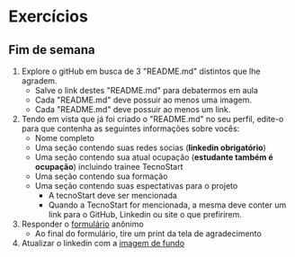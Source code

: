 # Exercícios

## Fim de semana

1. Explore o gitHub em busca de 3 "README.md" distintos que lhe agradem.
   - Salve o link destes "README.md" para debatermos em aula
   - Cada "README.md" deve possuir ao menos uma imagem.
   - Cada "README.md" deve possuir ao menos um link.
2. Tendo em vista que já foi criado o "README.md" no seu perfil, edite-o para que contenha as seguintes informações sobre vocês:
   - Nome completo
   - Uma seção contendo suas redes socias (**linkedin obrigatório**)
   - Uma seção contendo sua atual ocupação (**estudante também é ocupação**) incluindo trainee TecnoStart
   - Uma seção contendo sua formação
   - Uma seção contendo suas espectativas para o projeto 
      - A tecnoStart deve ser mencionada
      - Quando a TecnoStart for mencionada, a mesma deve conter um link para o GitHub, Linkedin ou site o que prefirirem.
3. Responder o [formulário](https://forms.gle/BKAxy65eVQFeFAHQ6) anônimo
    - Ao final do formulário, tire um print da tela de agradecimento
4. Atualizar o linkedin com a [imagem de fundo](https://raw.githubusercontent.com/tecno-start/react-02-alunos/main/00_INTRO/aula-01/ImgFundoLinkedin.jpeg?token=AOXMT563HEYG54Y4N7YJFI3A36LOA)

